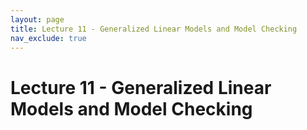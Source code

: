 ```yaml
---
layout: page
title: Lecture 11 - Generalized Linear Models and Model Checking
nav_exclude: true
---
```


# Lecture 11 - Generalized Linear Models and Model Checking
